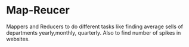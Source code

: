 # Map-Reucer
Mappers and Reducers to do different tasks like finding average sells of departments yearly,monthly, quarterly. Also to find number of spikes in websites.
